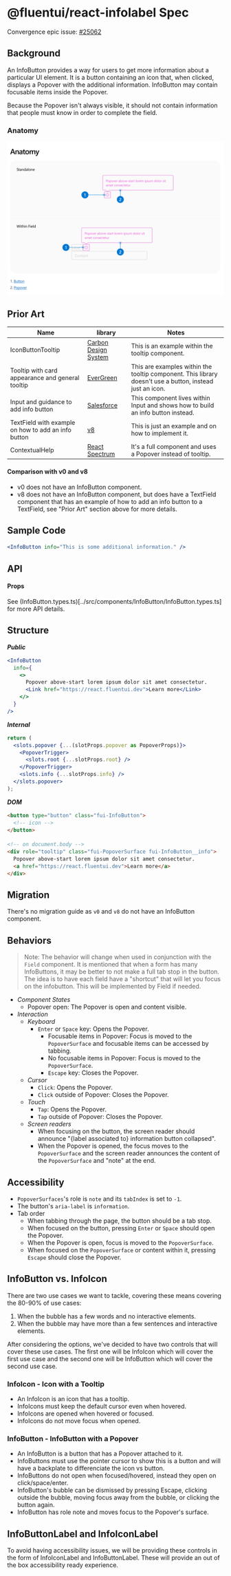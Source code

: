 # @fluentui/react-infolabel Spec

Convergence epic issue: [#25062](https://github.com/microsoft/fluentui/issues/25062)

## Background

An InfoButton provides a way for users to get more information about a particular UI element. It is a button containing an icon that, when clicked, displays a Popover with the additional information. InfoButton may contain focusable items inside the Popover.

Because the Popover isn't always visible, it should not contain information that people must know in order to complete the field.

### Anatomy

![Anatomy](../etc/images/anatomy.png)

## Prior Art

| Name                                                | library                                                                               | Notes                                                                                                    |
| --------------------------------------------------- | ------------------------------------------------------------------------------------- | -------------------------------------------------------------------------------------------------------- |
| IconButtonTooltip                                   | [Carbon Design System](https://www.carbondesignsystem.com/components/tooltip/usage)   | This is an example within the tooltip component.                                                         |
| Tooltip with card appearance and general tooltip    | [EverGreen](https://evergreen.segment.com/components/tooltip)                         | This are examples within the tooltip component. This library doesn't use a button, instead just an icon. |
| Input and guidance to add info button               | [Salesforce](https://www.lightningdesignsystem.com/components/input/)                 | This component lives within Input and shows how to build an info button instead.                         |
| TextField with example on how to add an info button | [v8](https://developer.microsoft.com/en-us/fluentui#/controls/web/textfield)          | This is just an example and on how to implement it.                                                      |
| ContextualHelp                                      | [React Spectrum](https://react-spectrum.adobe.com/react-spectrum/ContextualHelp.html) | It's a full component and uses a Popover instead of tooltip.                                             |

#### Comparison with v0 and v8

- v0 does not have an InfoButton component.
- v8 does not have an InfoButton component, but does have a TextField component that has an example of how to add an info button to a TextField, see "Prior Art" section above for more details.

## Sample Code

```jsx
<InfoButton info="This is some additional information." />
```

## API

#### Props

See (InfoButton.types.ts)[../src/components/InfoButton/InfoButton.types.ts] for more API details.

## Structure

_**Public**_

```jsx
<InfoButton
  info={
    <>
      Popover above-start lorem ipsum dolor sit amet consectetur.
      <Link href="https://react.fluentui.dev">Learn more</Link>
    </>
  }
/>
```

_**Internal**_

```jsx
return (
  <slots.popover {...(slotProps.popover as PopoverProps)}>
    <PopoverTrigger>
      <slots.root {...slotProps.root} />
    </PopoverTrigger>
    <slots.info {...slotProps.info} />
  </slots.popover>
);
```

_**DOM**_

```html
<button type="button" class="fui-InfoButton">
  <!-- icon -->
</button>

<!-- on document.body -->
<div role="tooltip" class="fui-PopoverSurface fui-InfoButton__info">
  Popover above-start lorem ipsum dolor sit amet consectetur.
  <a href="https://react.fluentui.dev">Learn more</a>
</div>
```

## Migration

There's no migration guide as `v0` and `v8` do not have an InfoButton component.

## Behaviors

> Note: The behavior will change when used in conjunction with the `Field` component. It is mentioned that when a form has many InfoButtons, it may be better to not make a full tab stop in the button. The idea is to have each field have a "shortcut" that will let you focus on the infobutton. This will be implemented by Field if needed.

- _Component States_
  - Popover open: The Popover is open and content visible.
- _Interaction_
  - _Keyboard_
    - `Enter` or `Space` key: Opens the Popover.
      - Focusable items in Popover: Focus is moved to the `PopoverSurface` and focusable items can be accessed by tabbing.
      - No focusable items in Popover: Focus is moved to the `PopoverSurface`.
      - `Escape` key: Closes the Popover.
  - _Cursor_
    - `Click`: Opens the Popover.
    - `Click` outside of Popover: Closes the Popover.
  - _Touch_
    - `Tap`: Opens the Popover.
    - `Tap` outside of Popover: Closes the Popover.
  - _Screen readers_
    - When focusing on the button, the screen reader should announce "{label associated to} information button collapsed".
    - When the Popover is opened, the focus moves to the `PopoverSurface` and the screen reader announces the content of the `PopoverSurface` and "note" at the end.

## Accessibility

- `PopoverSurfaces`'s role is `note` and its `tabIndex` is set to `-1`.
- The button's `aria-label` is `information`.
- Tab order
  - When tabbing through the page, the button should be a tab stop.
  - When focused on the button, pressing `Enter` or `Space` should open the Popover.
  - When the Popover is open, focus is moved to the `PopoverSurface`.
  - When focused on the `PopoverSurface` or content within it, pressing `Escape` should close the Popover.

## InfoButton vs. InfoIcon

There are two use cases we want to tackle, covering these means covering the 80-90% of use cases:

1. When the bubble has a few words and no interactive elements.
2. When the bubble may have more than a few sentences and interactive elements.

After considering the options, we've decided to have two controls that will cover these use cases. The first one will be InfoIcon which will cover the first use case and the second one will be InfoButton which will cover the second use case.

### InfoIcon - Icon with a Tooltip

- An InfoIcon is an icon that has a tooltip.
- InfoIcons must keep the default cursor even when hovered.
- InfoIcons are opened when hovered or focused.
- InfoIcons do not move focus when opened.

### InfoButton - InfoButton with a Popover

- An InfoButton is a button that has a Popover attached to it.
- InfoButtons must use the pointer cursor to show this is a button and will have a backplate to differenciate the icon vs button.
- InfoButtons do not open when focused/hovered, instead they open on click/space/enter.
- InfoButton's bubble can be dismissed by pressing Escape, clicking outside the bubble, moving focus away from the bubble, or clicking the button again.
- InfoButton has role note and moves focus to the Popover's surface.

## InfoButtonLabel and InfoIconLabel

To avoid having accessibility issues, we will be providing these controls in the form of InfoIconLabel and InfoButtonLabel. These will provide an out of the box accessibility ready experience.
